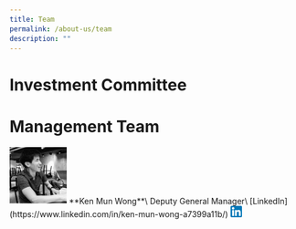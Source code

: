 ```yaml
---
title: Team
permalink: /about-us/team
description: ""
---
```

# Investment Committee
# Management Team

<img src="/images/ken-mun-wong.jpeg" width="100">
**Ken Mun Wong**\
Deputy General Manager\
[LinkedIn](https://www.linkedin.com/in/ken-mun-wong-a7399a11b/)
<img src="/images/linkedin.png" width="20">
